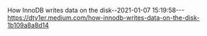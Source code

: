 How InnoDB writes data on the disk--2021-01-07 15:19:58---https://dty1er.medium.com/how-innodb-writes-data-on-the-disk-1b109a8a8d14
